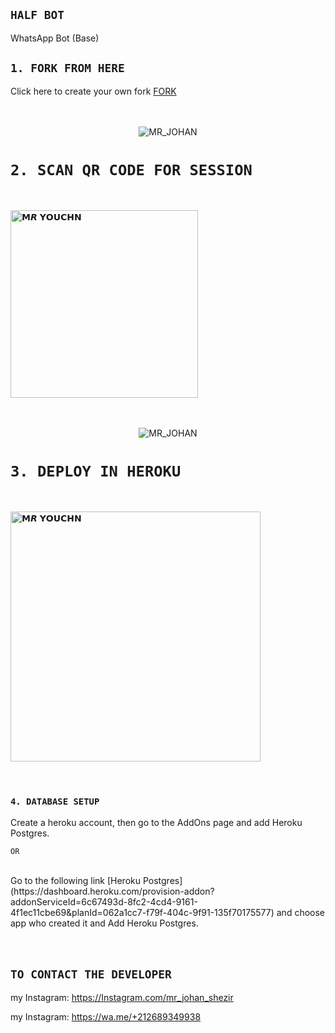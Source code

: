 ## `HALF BOT`
WhatsApp Bot (Base)

## `1. FORK FROM HERE`
Click here to create your own fork [FORK](https://github.com/MRCRAZY19/HALF-BOT_V1/fork)
<br><br><br>
<p align="center">
<img src="https://i.postimg.cc/KvdG23Mf/johan.png" alt="MR_JOHAN"  />
</p>




# `2. SCAN QR CODE FOR SESSION`
<br>
 
<a href="https://replit.com/@MRYOUCHN/TheMonster?v=1"><img title="𝗠𝙍 𝗬𝗢𝗨𝗖𝗛𝗡" src="https://repl.it/badge/github/quiec/whatsasena" width="300"></a>
  <br><br><br>
<p align="center">
<img src="https://i.postimg.cc/B6KWNMhG/johan-liebert.png" alt="MR_JOHAN"  />
</p>



# `3. DEPLOY IN HEROKU`
<br>

<a href="https://heroku.com/deploy?template=https://github.com/MRCRAZY19/HALF-BOT_V1"><img title="𝗠𝙍 𝗬𝗢𝗨𝗖𝗛𝗡" src="https://www.herokucdn.com/deploy/button.svg" width="400"></a>
  <br><br><br>




### `4. DATABASE SETUP`

Create a heroku account, then go to the AddOns page and add Heroku Postgres.
<br>

`OR`

<br>
Go to the following link [Heroku Postgres](https://dashboard.heroku.com/provision-addon?addonServiceId=6c67493d-8fc2-4cd4-9161-4f1ec11cbe69&planId=062a1cc7-f79f-404c-9f91-135f70175577) and choose app who created it and Add Heroku Postgres.
<br><br><br>

## `TO CONTACT THE DEVELOPER`
my Instagram: https://Instagram.com/mr_johan_shezir                                             

my Instagram: https://wa.me/+212689349938
